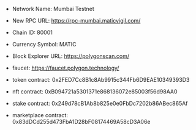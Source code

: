 * Network Name: Mumbai Testnet
* New RPC URL: https://rpc-mumbai.maticvigil.com/
* Chain ID: 80001
* Currency Symbol: MATIC
* Block Explorer URL: https://polygonscan.com/
* faucet: https://faucet.polygon.technology/

* token contract: 0x2FED7Cc8B1c8Ab9915c344Fb6D9EAE10349393D3
* nft contract: 0xB094721a5301371e868136072e85003f56d98AA0 
* stake contract: 0x249d78cB1Ab8b825e0e0FbDc7202b86ABec865Af
* marketplace contract: 0x83dDCd255d473FbA1D28bF08174469A58cD3A06e
